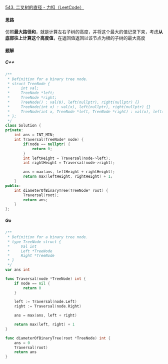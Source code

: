 [543. 二叉树的直径 - 力扣（LeetCode）](https://leetcode.cn/problems/diameter-of-binary-tree/description/)

#### 思路

仿照**最大路径和**，就是计算左右子树的高度，并将这个最大的值记录下来，考虑**从底部往上计算这个高度值**，在返回值返回以该节点为根的子树的最大高度

#### 题解

##### C++

```c++
/**
 * Definition for a binary tree node.
 * struct TreeNode {
 *     int val;
 *     TreeNode *left;
 *     TreeNode *right;
 *     TreeNode() : val(0), left(nullptr), right(nullptr) {}
 *     TreeNode(int x) : val(x), left(nullptr), right(nullptr) {}
 *     TreeNode(int x, TreeNode *left, TreeNode *right) : val(x), left(left), right(right) {}
 * };
 */
class Solution {
private:
    int ans = INT_MIN;
    int Traversal(TreeNode* node) {
        if(node == nullptr) {
            return 0;
        }
        int leftHeight = Traversal(node->left);
        int rightHeight = Traversal(node->right);

        ans = max(ans, leftHeight + rightHeight);
        return max(leftHeight, rightHeight) + 1;
    }
public:
    int diameterOfBinaryTree(TreeNode* root) {
        Traversal(root);
        return ans;
    }
};
```

##### Go

```go
/**
 * Definition for a binary tree node.
 * type TreeNode struct {
 *     Val int
 *     Left *TreeNode
 *     Right *TreeNode
 * }
 */
var ans int

func Traversal(node *TreeNode) int {
    if node == nil {
        return 0
    }

    left := Traversal(node.Left)
    right := Traversal(node.Right)

    ans = max(ans, left + right)

    return max(left, right) + 1
}

func diameterOfBinaryTree(root *TreeNode) int {
    ans = 0
    Traversal(root)
    return ans
}
```


